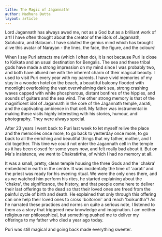 ```yaml
---
title: The Magic of Jagannath!
author: Madhura Dutta
layout: article
---
```



Lord Jagannath has always awed me, not as a God but as a brilliant
work of art! I have often thought about the creator of the idols of
Jagannath, Subhadra, and Balaram. I have saluted the genius mind which
has brought alive this avatar of Narayan - the lines, the face, the
figure, and the colours!

When I say Puri attracts me (which I often do), it is not because Puri
is close to Kolkata and an usual destination for Bengalis. The sea and
these tribal gods have made a strong impression on my mind since I was
probably two, and both have allured me with the inherent charm of
their magical beauty. I used to visit Puri every year with my
parents. I have vivid memories of my stay in a wooden hotel on the
beach, a beautiful balcony flooded with moonlight overlooking the vast
overwhelming dark sea, strong crashing waves capped with white
phosphorous, distant bonfires of the hippies, and sounds of guitars
and the sea wind. The other strong memory is that of the magnificent
idol of Jagannath in the core of the Jagannath temple, aarati, and the
captivating ambience in that cell. My father was instrumental in
making these visits highly interesting with his stories, humour, and
photography. They were always special.

After 23 years I went back to Puri last week to let myself relive the
place and the memories once more, to go back to yesterday once more,
to go back to all the enriching and beautiful things that my father,
mother, and I did together.  This time we could not enter the
Jagannath cell in the temple as it has been closed for some years now,
and felt really bad about it. But on Ma's insistence, we went to
Chakratirtha, of which I had no memory at all.

It was a small, pretty, clean temple housing the three Gods and the
'chakra' embedded in earth in the centre. It was incidentally the time
of 'aarati' and the priest was ready for his evening ritual. We were
the only ones there, and as we watched him perform his rites, he
started explaining about the 'chakra', the significance, the history,
and that people come here to deliver their last offerings to the dead
so that their loved ones are freed from the painful cycle of birth and
death. He explained that only through this offering can one help their
loved ones to cross 'boitoroni' and reach 'boikuntha"!  As he narrated
these practices and norms on quite a serious note, I listened to them
as a story that triggered new knowledge and imagination. I am neither
religious nor philosophical, but something pushed me to deliver my
offerings to my father who died a year ago today.

Puri was still magical and going back made everything sweeter.





